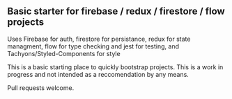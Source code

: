 ## Basic starter for firebase / redux / firestore / flow projects

Uses Firebase for auth, firestore for persistance, redux for state managment, flow for type checking and jest for testing, and Tachyons/Styled-Components for style

This is a basic starting place to quickly bootstrap projects. This is a work in progress and not intended as a reccomendation by any means.

Pull requests welcome.